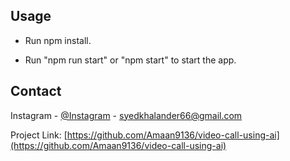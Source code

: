 ## Usage

- Run npm install.
<!-- after the installation of node_modules run below command -->
- Run "npm run start" or "npm start" to start the app.


## Contact

Instagram - [@Instagram](https://www.instagram.com/amaan.m.k) - syedkhalander66@gmail.com 

Project Link: [https://github.com/Amaan9136/video-call-using-ai](https://github.com/Amaan9136/video-call-using-ai)
